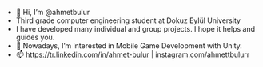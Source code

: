 - 👋 Hi, I’m @ahmetbulur
- Third grade computer engineering student at Dokuz Eylül University
- I have developed many individual and group projects. I hope it helps and guides you.
- 👀 Nowadays, I’m interested in Mobile Game Development with Unity.
- 📫 https://tr.linkedin.com/in/ahmet-bulur | instagram.com/ahmettbulurr 

<!---
ahmetbulur/ahmetbulur is a ✨ special ✨ repository because its `README.md` (this file) appears on your GitHub profile.
You can click the Preview link to take a look at your changes.
--->
